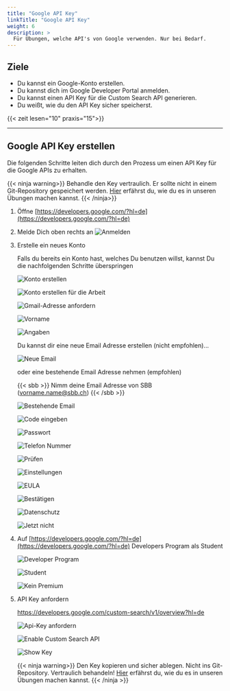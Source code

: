 ```yaml
---
title: "Google API Key"
linkTitle: "Google API Key"
weight: 6
description: >
  Für Übungen, welche API's von Google verwenden. Nur bei Bedarf.
---
```


## Ziele

- Du kannst ein Google-Konto erstellen.
- Du kannst dich im Google Developer Portal anmelden.
- Du kannst einen API Key für die Custom Search API generieren.
- Du weißt, wie du den API Key sicher speicherst.

{{< zeit lesen="10" praxis="15">}}

---

## Google API Key erstellen

Die folgenden Schritte leiten dich durch den Prozess um einen API Key für die Google APIs zu erhalten.

{{< ninja warning>}}
Behandle den Key vertraulich. Er sollte nicht in einem Git-Repository gespeichert werden. [Hier](../04_intellij/05_secrets/) erfährst du, wie du es in unseren Übungen machen kannst.
{{< /ninja>}}

1. Öffne [https://developers.google.com/?hl=de](https://developers.google.com/?hl=de)

2. Melde Dich oben rechts an
   ![Anmelden](./images/konto.png)

3. Erstelle ein neues Konto

   Falls du bereits ein Konto hast, welches Du benutzen willst, kannst Du die nachfolgenden Schritte überspringen

   ![Konto erstellen](./images/anmelden.png)

   ![Konto erstellen für die Arbeit](./images/fuerArbeit.png)

   ![Gmail-Adresse anfordern](./images/kostenlos.png)

   ![Vorname](./images/name.png)

   ![Angaben](./images/angaben.png)

   Du kannst dir eine neue Email Adresse erstellen (nicht empfohlen)...

   ![Neue Email](./images/neueEmail.png)

   oder eine bestehende Email Adresse nehmen (empfohlen)

   {{< sbb >}}
   Nimm deine Email Adresse von SBB (vorname.name@sbb.ch)
   {{< /sbb >}}

   ![Bestehende Email](./images/bestehendeEmail.png)

   ![Code eingeben](./images/emailCode.png)

   ![Passwort](./images/newPassword.png)

   ![Telefon Nummer](./images/telefonNummer.png)

   ![Prüfen](./images/pruefen.png)

   ![Einstellungen](./images/einstellungen1.png)

   ![EULA](./images/einstellungen2.png)

   ![Bestätigen](./images/einstellungen3.png)

   ![Datenschutz](./images/einstellungen4.png)

   ![Jetzt nicht](./images/einstellungen5.png)

4. Auf [https://developers.google.com/?hl=de](https://developers.google.com/?hl=de) Developers Program als Student

   ![Developer Program](./images/developerProgram.png)

   ![Student](./images/developerProgramRegister.png)

   ![Kein Premium](./images/upgradeToPremium.png)

5. API Key anfordern

   https://developers.google.com/custom-search/v1/overview?hl=de

   ![Api-Key anfordern](./images/requestApiKey.png)

   ![Enable Custom Search API](./images/enableCustomSearchApi.png)

   ![Show Key](./images/showKey.png)

   {{< ninja warning>}}
   Den Key kopieren und sicher ablegen. Nicht ins Git-Repository. Vertraulich behandeln!  [Hier](../04_intellij/05_secrets/) erfährst du, wie du es in unseren Übungen machen kannst.
   {{< /ninja >}}
